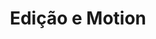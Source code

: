 ---
title: Edição e Motion
videoGrid:
  - videoTitle: A Força de Uma Marca Jeep Dahruj
    videoImage: /assets/uploads/pages/frame4.png
    videoGif: /assets/uploads/gifs/reel-jean.gif
    videoLink: "448393321"
    videoCategory: Institucional
    videoRoles:
      - Assistente de Direção
      - Editor
      - Produtor
      - Diretor de Fotografia
    videoDescription: Escreva a descrição do vídeo aqui
  - videoTitle: Um outro título
    videoImage: /assets/uploads/pages/frame2.png
    videoGif: /assets/uploads/gifs/reel-jean.gif
    videoLink: "239438136"
    videoCategory: Publicidade
    videoRoles:
      - Editor
      - Produtor
      - Diretor de Fotografia
    videoDescription: Escreva a descrição do vídeo aqui
  - videoTitle: Terceiro Título
    videoImage: /assets/uploads/pages/frame3.png
    videoGif: /assets/uploads/gifs/reel-jean.gif
    videoLink: "448393321"
    videoRoles:
      - Produtor
      - Diretor de Fotografia
    videoCategory: Evento
    videoDescription: Escreva a descrição do vídeo aqui
  - videoTitle: Quarto Título
    videoImage: /assets/uploads/pages/frame1.png
    videoGif: /assets/uploads/pages/frame1.png
    videoLink: "239438136"
    videoCategory: Evento
    videoRoles:
      - Produtor  
      - Assistente de Direção
      - Editor
      - Diretor de Fotografia
    videoDescription: Escreva a descrição do vídeo aqui
  - videoTitle: Quinto Título
    videoImage: /assets/uploads/pages/frame5.png
    videoGif: /assets/uploads/gifs/reel-jean.gif
    videoLink: "239438136"
    videoCategory: Publicidade
    videoRoles:
      - Editor
    videoDescription: Escreva a descrição do vídeo aqui
---